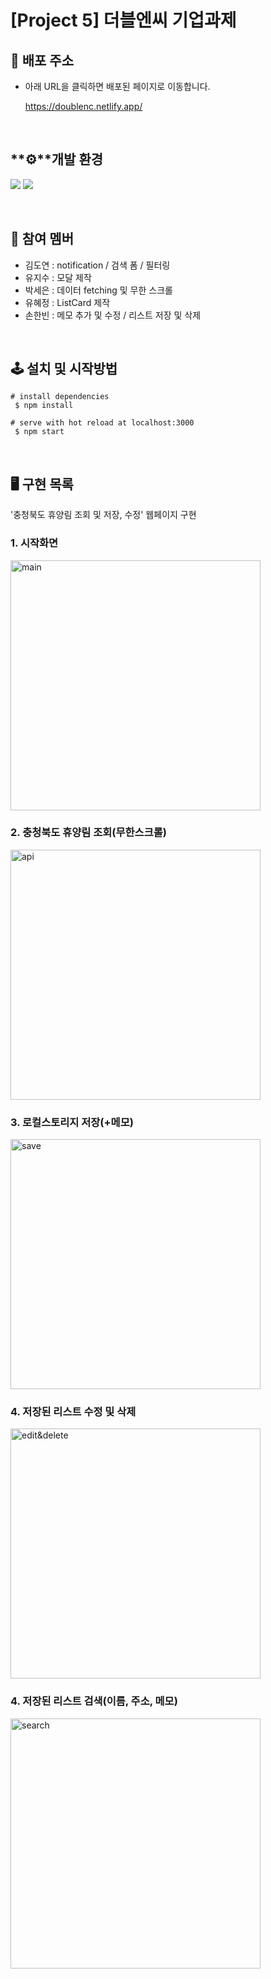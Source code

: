 # [**Project 5**] 더블엔씨 기업과제

## 🔗 배포 주소

- 아래 URL을 클릭하면 배포된 페이지로 이동합니다.
  
  https://doublenc.netlify.app/

<br>

## **⚙**개발 환경

<img src="https://img.shields.io/badge/typescript-3178C6.svg?&style=for-the-badge&logo=typescript&logoColor=white"> <img src="https://img.shields.io/badge/emotion/styled-C071BE.svg?&style=for-the-badge&logo=emotion&logoColor=white"></a>

<br>

## 👫 참여 멤버

- 김도연 : notification / 검색 폼 / 필터링
- 유지수 : 모달 제작
- 박세은 : 데이터 fetching 및 무한 스크롤
- 유혜정 : ListCard 제작
- 손한빈 : 메모 추가 및 수정 / 리스트 저장 및 삭제

<br>

## 🕹 설치 및 시작방법

```
# install dependencies
 $ npm install

# serve with hot reload at localhost:3000
 $ npm start
```

<br>

## 🖥️ 구현 목록

'충청북도 휴양림 조회 및 저장, 수정' 웹페이지 구현

### 1. 시작화면
<img height="400" alt="main" src="https://user-images.githubusercontent.com/90097736/157172179-3c0ca657-258a-49fa-940c-77c361e1421a.png">

### 2. 충청북도 휴양림 조회(무한스크롤)
<img src="https://user-images.githubusercontent.com/90097736/157172227-016739ce-22de-4c7a-91d2-64e49899a38a.gif" height="400" alt="api">

### 3. 로컬스토리지 저장(+메모)
<img src="https://user-images.githubusercontent.com/90097736/157171526-1ea5bef3-ef9c-4356-bff4-ecafb26e502e.gif" height="400" alt="save">

### 4. 저장된 리스트 수정 및 삭제
<img src="https://user-images.githubusercontent.com/90097736/157171661-742925b2-5586-48ce-8b27-5ff8b1524efd.gif" height="400" alt="edit&delete" >

### 4. 저장된 리스트 검색(이름, 주소, 메모)
<img src="https://user-images.githubusercontent.com/90097736/157171773-57c47bbe-84a5-4e63-bf24-f075020f116f.gif" height="400" alt="search">
